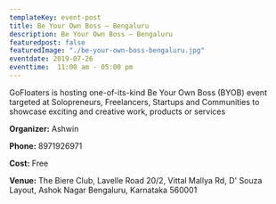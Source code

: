 ```yaml
---
templateKey: event-post
title: Be Your Own Boss – Bengaluru
description: Be Your Own Boss – Bengaluru
featuredpost: false
featuredImage: "./be-your-own-boss-bengaluru.jpg"
eventdate: 2019-07-26
eventtime:  11:00 am - 05:00 pm
---
```


<!--StartFragment-->

GoFloaters is hosting one-of-its-kind Be Your Own Boss (BYOB) event targeted at Solopreneurs, Freelancers, Startups and Communities to showcase exciting and creative work, products or services

**Organizer:**
Ashwin

**Phone:**
8971926971

**Cost:**
Free

**Venue:**
The Biere Club, Lavelle Road
20/2, Vittal Mallya Rd, D' Souza Layout, Ashok Nagar
Bengaluru, Karnataka 560001 


<!--EndFragment-->

